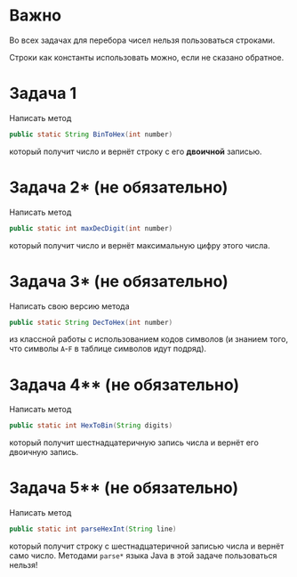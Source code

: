 # Важно
Во всех задачах для перебора чисел нельзя пользоваться строками.

Строки как константы использовать можно, если не сказано обратное.

# Задача 1

Написать метод
```java
public static String BinToHex(int number)
```
который получит число и вернёт строку с его **двоичной** записью.

# Задача 2* (не обязательно)

Написать метод
```java
public static int maxDecDigit(int number)
```
который получит число и вернёт максимальную цифру этого числа.

# Задача 3* (не обязательно)

Написать свою версию метода
```java
public static String DecToHex(int number)
```
из классной работы с использованием кодов символов (и знанием того, что символы `A`-`F` в таблице символов идут подряд).

# Задача 4** (не обязательно)

Написать метод
```java
public static int HexToBin(String digits)
```
который получит шестнадцатеричную запись числа и вернёт его двоичную запись.

# Задача 5** (не обязательно)

Написать метод
```java
public static int parseHexInt(String line)
```
который получит строку с шеcтнадцатеричной записью числа и вернёт само число. Методами `parse*` языка Java в этой задаче пользоваться нельзя!
